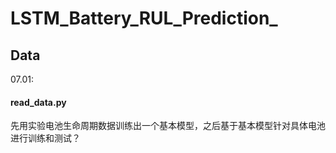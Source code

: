 # LSTM_Battery_RUL_Prediction_

## Data


07.01:  
#### read_data.py
先用实验电池生命周期数据训练出一个基本模型，之后基于基本模型针对具体电池进行训练和测试？

